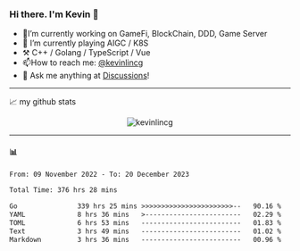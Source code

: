 ### Hi there. I'm Kevin 👋

- 🔭I’m currently working on GameFi, BlockChain, DDD, Game Server
- 🌱 I’m currently playing AIGC / K8S
-   :hammer_and_pick: C++ / Golang / TypeScript / Vue
- 📫How to reach me: [@kevinlincg](https://twitter.com/kevinlincg) 
-   :thought_balloon: Ask me anything at [Discussions](https://github.com/kevinlincg/kevinlincg/discussions/new)!

---

📈 my github stats

<p align="center"> <img src="https://github-readme-stats-ouuan.vercel.app/api?username=kevinlincg&theme=dark&show_icons=true&count_private=true" alt="kevinlincg" />

---

#### :bar_chart: 

<!--START_SECTION:waka-->

```txt
From: 09 November 2022 - To: 20 December 2023

Total Time: 376 hrs 28 mins

Go               339 hrs 25 mins >>>>>>>>>>>>>>>>>>>>>>>--   90.16 %
YAML             8 hrs 36 mins   >------------------------   02.29 %
TOML             6 hrs 53 mins   -------------------------   01.83 %
Text             3 hrs 49 mins   -------------------------   01.02 %
Markdown         3 hrs 36 mins   -------------------------   00.96 %
```

<!--END_SECTION:waka-->

